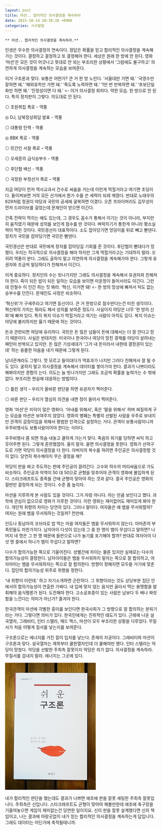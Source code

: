 ```yaml
---
layout: post
title: 마션.. 합리적인 의사결정을 계속하라
date: 2015-10-14 20:39:10 +0900
categories: 시사칼럼
---
```

 


    ** 마션.. 합리적인 의사결정을 계속하라.** 

  


인생은 무수한 의사결정의 연속이다. 정답은 확률을 믿고 합리적인 의사결정을 계속해 가는 것이다. 결정하고 결정하고 또 결정해야 한다. 세상은 원래 한 방에 안 된다. 영화 ‘마션’은 모든 것이 어긋나고 뜻대로 안 되는 부조리한 상황에서 ‘그럼에도 불구하고’ 의연하게 의사결정을 계속하는 모습을 보여준다. 

  


이거 구조론과 맞다. 보통은 어떤가? 큰 거 한 방 노린다. ‘서울대만 가면 돼.’ ‘국영수만 잘하면 돼.’ ‘해외유학만 가면 돼.’ ‘죽도록 노력하면 돼.’ ‘1만 번 반복하면 돼.’ ‘후보단일화만 하면 돼.‘ ‘진정성이면 다 돼.’ <- 이거 의사결정 회피다. 약한 모습. 한 방으로 안 된다. 특히 정치판이 그렇다. 의도대로 안 된다. 

  


◎ 초원복집 폭로 - 역풍  
      
◎ DJ, 남북정상회담 발표 - 역풍  
      
◎ 대통령 탄핵 - 역풍  
      
◎ BBK 폭로 - 역풍  
      
◎ 민간인 사찰 폭로 – 역풍  
      
◎ 오세훈의 급식승부수 - 역풍  
      
◎ 후단협 배신 - 역풍   
      
◎ 국정원 부정선거 폭로 – 역풍 

  


지금 여당이 먼저 역사교과서 건수로 싸움을 거는데 이런게 먹힐거라고 여기면 초딩이다. 돌이켜보면 거의 모든 선거에서 뭔가 수를 쓴 세력이 되레 깨졌다. 반대로 노태우의 629처럼 정권이 야당과 국민의 공세에 굴복하면 이겼다. 오픈 프라이머리도 김무성이 먼저 드라이브를 걸었는데 문재인이 받으면 이긴다. 

  


간혹 전략이 먹히는 예도 있는데, 그 경우도 꼼수가 통해서 이기는 것이 아니라, 부지런히 움직였기 때문에 성의를 보인게 점수를 딴 것이다. 벼락치기가 통한게 아니라 평소실력이 먹힌 것이다. 국민경선이 대표적이다. 소도 잡아당기면 엉덩이를 뒤로 빼고 뻗댄다. 정치가 국민을 잡아당기면 국민은 뻗댄다. 

  


국민경선은 반대로 국민에게 정치를 잡아당길 기회를 준 것이다. 후단협이 뻗대다가 망했다. 우리는 적극적으로 의사결정을 해야 하지만 그게 먹힐거라고는 기대하지 말라. 오히려 역풍이 분다. 그래도 굴하지 말고 의연하게 의사결정을 계속해가야 한다. 그렇게 유권자와 조금씩 밀당하다가 친해져서 이긴다. 

  


이게 중요하다. 정치인의 수는 빗나가지만 그래도 의사결정을 계속해서 유권자와 친해져야 한다. 죽이 되든 밥이 되든 일하는 모습을 보이면 미운정이 들어서라도 이긴다. 그런데 안철수 이 인간 하는 짓 봐라. ‘혁신, 이거면 돼! <- 한 방의 망상에 빠져서 턱도 없는 승부수를 던진다. 문재인도 사정은 비슷하다. 

  


’혁신위‘가 구세주라고 여기면 등신이다. 큰 거 한방으로 점수딴다는건 미친 생각이다. 혁신위의 가치는 뭐라도 해서 성의를 보여준 정도다. 사실이지 야당은 너무 ‘한 방의 신화’에 빠져 있다. 특히 복지 이슈가 먹힐거라고 여기는 사람이 아직도 있다. 복지 이슈는 야당에 불리하지만 옳기 때문에 하는 것이다. 

  


돈과 관련되면 여당에 유리하다. 국민은 돈 많은 넘들이 돈에 대해서는 더 잘 안다고 믿기 때문이다. 사실은 반대지만. 미국이나 한국이나 여당이 망친 경제를 야당이 살려내는 패턴이 반복되고 있지만. 돈 많은 기성세대가 ‘그거 내 돈이라서 내한테 결정권이 있는데’ 하는 옹졸한 마음을 내기 때문에 그렇게 된다. 

  


남녀관계라도 그렇다. 멋 모르고 들이대다가 역효과가 나지만 그러다 친해져서 잘 될 수도 있다. 굴하지 말고 의사결정을 계속해서 데이터를 쌓아가야 한다. 결과가 나쁘더라도 해봐야지만 경험이 는다. 의도는 늘 빗나가지만 그래도 조금씩 확률을 높여가는 수 밖에 없다. 부조리한 현실에 대응하는 방법이다. 

  


◎ 틀린 생각 – 우리가 올바른 판단을 하면 유권자가 찍어준다.  
      
◎ 바른 판단 – 우리가 열심히 의견을 내면 정이 들어서 찍어준다. 

  


영화 '마션'은 미덕이 많은 영화다. ‘아내를 위해서’, 혹은 ‘딸을 위해서’ 하며 찌질하게 구는 모습을 마션은 보여주지 않았다. 영화의 병폐는 특별히 선발된 사람을 우주로 보내지만 관객의 감정이입을 위해서 평범한 인격으로 설정하는 거다. 관객이 보통사람이니까 우주비행사도 보통사람이어야 한다는 식이다. 

  


우주비행사 쯤 되면 목숨 내놓고 쿨하게 가는거 맞다. 죽음의 위기를 당하면 씨익 하고 웃어주면 된다. 그렇게 훈련했잖아. 울지 말자. 울면 의사결정을 못한다. 영화가 선악구도로 가면 악당이 의사결정을 다 한다. 아버지의 복수를 하려면 주인공은 의사결정할 것이 없다. 당연히 복수해야지 무슨 결정을 해? 

  


악당이 판을 짜고 주도하는 판에 주인공이 끌려간다. 고수와 하수의 머리싸움으로 가도 비슷하다. 주인공과 악역이 50 대 50으로 균형을 맞추어야 관객이 영화에 몰입하게 된다. 스타크래프트도 종족들 간에 균형이 맞아야 하는 것과 같다. 결국 주인공은 영화의 절반만 결정하게 되는 것이다. 수준 좀 높이자. 

  


마션을 지루하게 본 사람도 있을 것이다. 그거 자랑 아니다. 아는 만큼 보인다고 했다. 과학에 관심이 없으므로 영화가 지루한 것이다. 이런 영화는 재미없어도 재미있게 봐야 한다. 개인적 취향의 차이는 당연히 있다. 그러나 말이다. 여자들은 왜 뱀을 무서워할까? 여자는 원래 뱀을 무서워하는 것일까? 천만에. 

  


인도나 동남아의 코브라로 밥 먹는 마을 여자들은 뱀을 무서워하지 않는다. 아마존의 부족민들도 마찬가지다. 남자아이 다섯이 있는데 그 중 한 명이 뱀이 무섭다고 말하면? 나머지 네 명은 그 한 명 때문에 들판으로 나가 놀기를 포기해야 할까? 반대로 여자아이 다섯 명 중에서 하나가 뱀이 무섭다고 말하면? 

  


다수가 합의가능한 쪽으로 기울어진다. 성별간에 차이는 물론 있지만 실제로는 다수의 합의가능성이 결정한다. 남자아이들은 뱀을 무서워하지 말자는 쪽으로 잘 합의하고, 여자아이는 뱀을 무서워하자는 쪽으로 잘 합의한다. 방향이 정해지면 모두들 거기에 맞춘다. 집단의 합의가능성 위주로 취향을 정한다. 

  


‘내 취향이 이런데.’ 하고 자기소개하면 곤란하다. 그 취향이라는 것도 상당부분 집단 안에서의 합의가능성이 연출한 가짜다. 내 입에 맞지 않는 음식만 골라서 먹는 용맹함을 발휘해야 음식평론가 된다. 도전해야 한다. 고소공포증이 있는 사람은 남보다 두 배나 짜릿함을 느낀다는 의미가 아닌가? 즐겨야 한다. 

  


한국관객이 마션에 각별한 흥미를 보인다면 한국사회가 그 방향으로 잘 합의하는 분위기라는 거다. 그렇다면 의미가 있다. 한국인에게는 진취적인 태도가 있다. 근래에 나온 설국열차, 그래비티, 인터 스텔라, 매드 맥스, 마션이 모두 부조리한 상황을 다루었다. 무질서가 처음 어떻게 질서를 낳는지를 보여준다. 

  


구조론으로는 에너지를 가진 질이 입자를 낳는다. 존재의 자궁이다. 그래비티와 마션이 구조론과 맞다. 설국열차는 제목부터 쿨한열차인데 더 쿨해야만 했다. 인터 스텔라는 악당이 망쳤다. 악당을 선발한 주최측 잘못이지 악당은 죄가 없다. 의사결정을 계속하라. 무질서를 겁내지 말라. 에너지는 그곳에 있다. 

  


  



 <img src="files/attach/images/199/654/629/DSC01488.JPG" alt="DSC01488.JPG" width="300" height="419" /> 

  


내가 합리적인 판단을 했는데도 결과가 나쁘면 애초에 판을 잘못 세팅한 주최측 잘못입니다. 주최측은 신입니다. 스타크래프트도 균형이 맞아야 해볼만한데 애초에 축구장을 기울여놓으면 게임이 재미없는건 당연한 일이지요. 신이 판을 잘못 설계했다면 신의 책임이고, 나는 결과에 아랑곳없이 내가 믿는 합리적인 의사결정을 계속하는게 답입니다. 그래도 데이터는 어딘가에 축적될테니까.